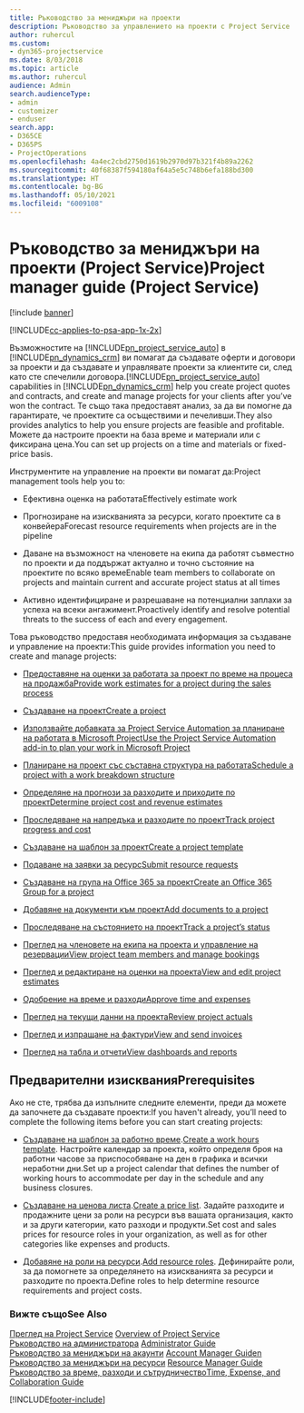 ```yaml
---
title: Ръководство за мениджъри на проекти
description: Ръководство за управлението на проекти с Project Service
author: ruhercul
ms.custom:
- dyn365-projectservice
ms.date: 8/03/2018
ms.topic: article
ms.author: ruhercul
audience: Admin
search.audienceType:
- admin
- customizer
- enduser
search.app:
- D365CE
- D365PS
- ProjectOperations
ms.openlocfilehash: 4a4ec2cbd2750d1619b2970d97b321f4b89a2262
ms.sourcegitcommit: 40f68387f594180af64a5e5c748b6efa188bd300
ms.translationtype: HT
ms.contentlocale: bg-BG
ms.lasthandoff: 05/10/2021
ms.locfileid: "6009108"
---
```

# <a name="project-manager-guide-project-service"></a><span data-ttu-id="f2bb8-103">Ръководство за мениджъри на проекти (Project Service)</span><span class="sxs-lookup"><span data-stu-id="f2bb8-103">Project manager guide (Project Service)</span></span>

[!include [banner](../includes/psa-now-project-operations.md)]

[!INCLUDE[cc-applies-to-psa-app-1x-2x](../includes/cc-applies-to-psa-app-1x-2x.md)]

<span data-ttu-id="f2bb8-104">Възможностите на [!INCLUDE[pn_project_service_auto](../includes/pn-project-service-auto.md)] в [!INCLUDE[pn_dynamics_crm](../includes/pn-dynamics-crm.md)] ви помагат да създавате оферти и договори за проекти и да създавате и управлявате проекти за клиентите си, след като сте спечелили договора.</span><span class="sxs-lookup"><span data-stu-id="f2bb8-104">[!INCLUDE[pn_project_service_auto](../includes/pn-project-service-auto.md)] capabilities in [!INCLUDE[pn_dynamics_crm](../includes/pn-dynamics-crm.md)] help you create project quotes and contracts, and create and manage projects for your clients after you’ve won the contract.</span></span> <span data-ttu-id="f2bb8-105">Те също така предоставят анализ, за да ви помогне да гарантирате, че проектите са осъществими и печеливши.</span><span class="sxs-lookup"><span data-stu-id="f2bb8-105">They also provides analytics to help you ensure projects are feasible and profitable.</span></span> <span data-ttu-id="f2bb8-106">Можете да настроите проекти на база време и материали или с фиксирана цена.</span><span class="sxs-lookup"><span data-stu-id="f2bb8-106">You can set up projects on a time and materials or fixed-price basis.</span></span>  
  
 <span data-ttu-id="f2bb8-107">Инструментите на управление на проекти ви помагат да:</span><span class="sxs-lookup"><span data-stu-id="f2bb8-107">Project management tools help you to:</span></span>  
  
-   <span data-ttu-id="f2bb8-108">Ефективна оценка на работата</span><span class="sxs-lookup"><span data-stu-id="f2bb8-108">Effectively estimate work</span></span>  
  
-   <span data-ttu-id="f2bb8-109">Прогнозиране на изискванията за ресурси, когато проектите са в конвейера</span><span class="sxs-lookup"><span data-stu-id="f2bb8-109">Forecast resource requirements when projects are in the pipeline</span></span>  
  
-   <span data-ttu-id="f2bb8-110">Даване на възможност на членовете на екипа да работят съвместно по проекти и да поддържат актуално и точно състояние на проектите по всяко време</span><span class="sxs-lookup"><span data-stu-id="f2bb8-110">Enable team members to collaborate on projects and maintain current and accurate project status at all times</span></span>  
  
-   <span data-ttu-id="f2bb8-111">Активно идентифициране и разрешаване на потенциални заплахи за успеха на всеки ангажимент.</span><span class="sxs-lookup"><span data-stu-id="f2bb8-111">Proactively identify and resolve potential threats to the success of each and every engagement.</span></span>  
  
<span data-ttu-id="f2bb8-112">Това ръководство предоставя необходимата информация за създаване и управление на проекти:</span><span class="sxs-lookup"><span data-stu-id="f2bb8-112">This guide provides information you need to create and manage projects:</span></span>  
  
-   [<span data-ttu-id="f2bb8-113">Предоставяне на оценки за работата за проект по време на процеса на продажба</span><span class="sxs-lookup"><span data-stu-id="f2bb8-113">Provide work estimates for a project during the sales process</span></span>](../psa/provide-estimates-project-during-sales-process.md)  
  
-   [<span data-ttu-id="f2bb8-114">Създаване на проект</span><span class="sxs-lookup"><span data-stu-id="f2bb8-114">Create a project</span></span>](../psa/create-project.md)  
  
-   [<span data-ttu-id="f2bb8-115">Използвайте добавката за Project Service Automation за планиране на работата в Microsoft Project</span><span class="sxs-lookup"><span data-stu-id="f2bb8-115">Use the Project Service Automation add-in to plan your work in Microsoft Project</span></span>](../psa/add-plan-work-microsoft-project.md)  
  
-   [<span data-ttu-id="f2bb8-116">Планиране на проект със съставна структура на работата</span><span class="sxs-lookup"><span data-stu-id="f2bb8-116">Schedule a project with a work breakdown structure</span></span>](../psa/schedule-project-work-breakdown-structure.md)  
  
-   [<span data-ttu-id="f2bb8-117">Определяне на прогнози за разходите и приходите по проект</span><span class="sxs-lookup"><span data-stu-id="f2bb8-117">Determine project cost and revenue estimates</span></span>](../psa/determine-project-cost-revenue-estimates.md)  
  
-   [<span data-ttu-id="f2bb8-118">Проследяване на напредъка и разходите по проект</span><span class="sxs-lookup"><span data-stu-id="f2bb8-118">Track project progress and cost</span></span>](../psa/track-project-progress-cost.md)  
  
-   [<span data-ttu-id="f2bb8-119">Създаване на шаблон за проект</span><span class="sxs-lookup"><span data-stu-id="f2bb8-119">Create a project template</span></span>](../psa/create-project-template.md)  
  
-   [<span data-ttu-id="f2bb8-120">Подаване на заявки за ресурс</span><span class="sxs-lookup"><span data-stu-id="f2bb8-120">Submit resource requests</span></span>](../psa/submit-resource-requests.md)  
  
-   [<span data-ttu-id="f2bb8-121">Създаване на група на Office 365 за проект</span><span class="sxs-lookup"><span data-stu-id="f2bb8-121">Create an Office 365 Group for a project</span></span>](../psa/create-office-365-group-project.md)  
  
-   [<span data-ttu-id="f2bb8-122">Добавяне на документи към проект</span><span class="sxs-lookup"><span data-stu-id="f2bb8-122">Add documents to a project</span></span>](../psa/add-documents-project.md)  
  
-   [<span data-ttu-id="f2bb8-123">Проследяване на състоянието на проект</span><span class="sxs-lookup"><span data-stu-id="f2bb8-123">Track a project’s status</span></span>](../psa/track-project-status.md)  
  
-   [<span data-ttu-id="f2bb8-124">Преглед на членовете на екипа на проекта и управление на резервации</span><span class="sxs-lookup"><span data-stu-id="f2bb8-124">View project team members and manage bookings</span></span>](../psa/view-project-team-members-manage-bookings.md)  
  
-   [<span data-ttu-id="f2bb8-125">Преглед и редактиране на оценки на проекта</span><span class="sxs-lookup"><span data-stu-id="f2bb8-125">View and edit project estimates</span></span>](../psa/view-edit-project-estimates.md)  
  
-   [<span data-ttu-id="f2bb8-126">Одобрение на време и разходи</span><span class="sxs-lookup"><span data-stu-id="f2bb8-126">Approve time and expenses</span></span>](../psa/approve-time-expenses.md)  
  
-   [<span data-ttu-id="f2bb8-127">Преглед на текущи данни на проекта</span><span class="sxs-lookup"><span data-stu-id="f2bb8-127">Review project actuals</span></span>](../psa/review-project-actuals.md)  
  
-   [<span data-ttu-id="f2bb8-128">Преглед и изпращане на фактури</span><span class="sxs-lookup"><span data-stu-id="f2bb8-128">View and send invoices</span></span>](../psa/view-send-invoices.md)  
  
-   [<span data-ttu-id="f2bb8-129">Преглед на табла и отчети</span><span class="sxs-lookup"><span data-stu-id="f2bb8-129">View dashboards and reports</span></span>](../psa/view-dashboards-reports.md)  
  
## <a name="prerequisites"></a><span data-ttu-id="f2bb8-130">Предварителни изисквания</span><span class="sxs-lookup"><span data-stu-id="f2bb8-130">Prerequisites</span></span>  
 <span data-ttu-id="f2bb8-131">Ако не сте, трябва да изпълните следните елементи, преди да можете да започнете да създавате проекти:</span><span class="sxs-lookup"><span data-stu-id="f2bb8-131">If you haven't already, you’ll need to complete the following items before you can start creating projects:</span></span>  
  
-   <span data-ttu-id="f2bb8-132">[Създаване на шаблон за работно време](../psa/create-work-hours-template.md).</span><span class="sxs-lookup"><span data-stu-id="f2bb8-132">[Create a work hours template](../psa/create-work-hours-template.md).</span></span> <span data-ttu-id="f2bb8-133">Настройте календар за проекта, който определя броя на работни часове за приспособяване на ден в графика и всички неработни дни.</span><span class="sxs-lookup"><span data-stu-id="f2bb8-133">Set up a project calendar that defines the number of working hours to accommodate per day in the schedule and any business closures.</span></span>  
  
-   <span data-ttu-id="f2bb8-134">[Създаване на ценова листа](../psa/create-price-list.md).</span><span class="sxs-lookup"><span data-stu-id="f2bb8-134">[Create a price list](../psa/create-price-list.md).</span></span> <span data-ttu-id="f2bb8-135">Задайте разходите и продажните цени за роли на ресурси във вашата организация, както и за други категории, като разходи и продукти.</span><span class="sxs-lookup"><span data-stu-id="f2bb8-135">Set cost and sales prices for resource roles in your organization, as well as for other categories like expenses and products.</span></span>  
  
-   <span data-ttu-id="f2bb8-136">[Добавяне на роли на ресурси](../psa/add-resource-roles.md).</span><span class="sxs-lookup"><span data-stu-id="f2bb8-136">[Add resource roles](../psa/add-resource-roles.md).</span></span> <span data-ttu-id="f2bb8-137">Дефинирайте роли, за да помогнете за определянето на изискванията за ресурси и разходите по проекта.</span><span class="sxs-lookup"><span data-stu-id="f2bb8-137">Define roles to help determine resource requirements and project costs.</span></span>  
  
### <a name="see-also"></a><span data-ttu-id="f2bb8-138">Вижте също</span><span class="sxs-lookup"><span data-stu-id="f2bb8-138">See Also</span></span>  
 <span data-ttu-id="f2bb8-139">[Преглед на Project Service](../psa/overview.md) </span><span class="sxs-lookup"><span data-stu-id="f2bb8-139">[Overview of Project Service](../psa/overview.md) </span></span>  
 <span data-ttu-id="f2bb8-140">[Ръководство на администратора](../psa/admin-guide.md) </span><span class="sxs-lookup"><span data-stu-id="f2bb8-140">[Administrator Guide](../psa/admin-guide.md) </span></span>  
 <span data-ttu-id="f2bb8-141">[Ръководство за мениджъри на акаунти](../psa/account-manager-guide.md) </span><span class="sxs-lookup"><span data-stu-id="f2bb8-141">[Account Manager Guiden](../psa/account-manager-guide.md) </span></span>  
 <span data-ttu-id="f2bb8-142">[Ръководство за мениджъри на ресурси](../psa/resource-manager-guide.md) </span><span class="sxs-lookup"><span data-stu-id="f2bb8-142">[Resource Manager Guide](../psa/resource-manager-guide.md) </span></span>  
 [<span data-ttu-id="f2bb8-143">Ръководство за време, разходи и сътрудничество</span><span class="sxs-lookup"><span data-stu-id="f2bb8-143">Time, Expense, and Collaboration Guide</span></span>](../psa/time-expense-collaboration-guide.md)



[!INCLUDE[footer-include](../includes/footer-banner.md)]